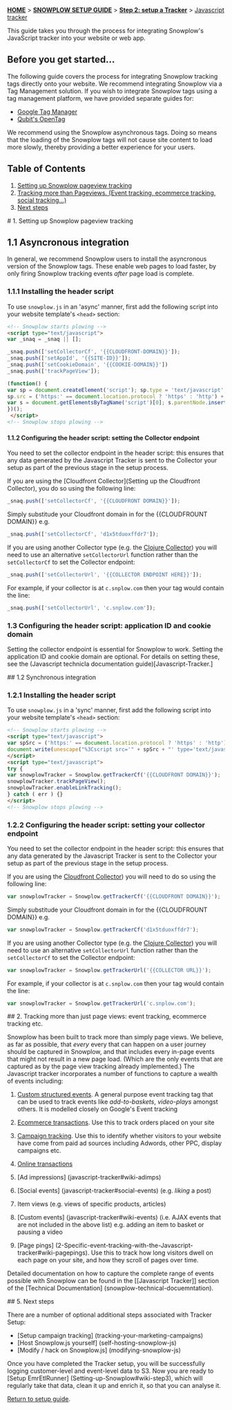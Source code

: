 [**HOME**](Home) > [**SNOWPLOW SETUP GUIDE**](Setting-up-Snowplow) > [**Step 2: setup a Tracker**](Setting-up-a-Tracker) > [Javascript tracker](Javascript-tracker-setup)

This guide takes you through the process for integrating Snowplow's JavaScript tracker into your website or web app.

## Before you get started...

The following guide covers the process for integrating Snowplow tracking tags directly onto your website. We recommend integrating Snowplow via a Tag Management solution. If you wish to integrate Snowplow tags using a tag management platform, we have provided separate guides for:

* [Google Tag Manager](integrating-javascript-tags-with-google-tag-manager)
* [Qubit's OpenTag](integrating-javascript-tags-with-qubit-opentag)

We recommend using the Snowplow asynchronous tags. Doing so means that the loading of the Snowplow tags will not cause site content to load more slowly, thereby providing a better experience for your users.

## Table of Contents

1. [Setting up Snowplow pageview tracking](#pageview)
2. [Tracking more than Pageviews. (Event tracking, ecommerce tracking, social tracking...)](#events)
4. [Next steps](#next-steps)

<a name="pageview"/>
# 1. Setting up Snowplow pageview tracking

## 1.1 Asyncronous integration

In general, we recommend Snowplow users to install the asyncronous version of the Snowplow tags. These enable web pages to load faster, by only firing Snowplow tracking events *after* page load is complete.

### 1.1.1 Installing the header script

To use `snowplow.js` in an 'async' manner, first add the following script into your website template's `<head>` section:

```html
<!-- Snowplow starts plowing -->
<script type="text/javascript">
var _snaq = _snaq || [];

_snaq.push(['setCollectorCf', '{{CLOUDFRONT-DOMAIN}}']);
_snaq.push(['setAppId', '{{SITE-ID}}']);
_snaq.push(['setCookieDomain', '{{COOKIE-DOMAIN}}'])
_snaq.push(['trackPageView']);

(function() {
var sp = document.createElement('script'); sp.type = 'text/javascript'; sp.async = true; sp.defer = true;
sp.src = ('https:' == document.location.protocol ? 'https' : 'http') + '://d1fc8wv8zag5ca.cloudfront.net/0.11.2/sp.js';
var s = document.getElementsByTagName('script')[0]; s.parentNode.insertBefore(sp, s);
})();
 </script>
<!-- Snowplow stops plowing -->
```

#### 1.1.2 Configuring the header script: setting the Collector endpoint

You need to set the collector endpoint in the header script: this ensures that any data generated by the Javascript Tracker is sent to the Collector your setup as part of the previous stage in the setup process.

If you are using the [Cloudfront Collector](Setting up the Cloudfront Collector), you do so using the following line:

```javascript
_snaq.push(['setCollectorCf', '{{CLOUDFRONT DOMAIN}}']);
```

Simply substitude your Cloudfront domain in for the {{CLOUDFROUNT DOMAIN}} e.g.

```javascript
_snaq.push(['setCollectorCf', 'd1x5tduoxffdr7']);
```

If you are using another Collector type (e.g. the [Clojure Collector](setting-up-the-clojure-collector)) you will need to use an alternative `setCollectorUrl` function rather than the `setCollectorCf` to set the Collector endpoint:

```javascript
_snaq.push(['setCollectorUrl', '{{COLLECTOR ENDPOINT HERE}}']);
```

For example, if your collector is at `c.snplow.com` then your tag would contain the line:

```javascript
_snaq.push(['setCollectorUrl', 'c.snplow.com']);
```
### 1.3 Configuring the header script: application ID and cookie domain

Setting the collector endpoint is essential for Snowplow to work. Setting the application ID and cookie domain are optional. For details on setting these, see the (Javascript technicla documentation guide)[Javascript-Tracker.]

<a name="sync"/>
## 1.2 Synchronous integration

### 1.2.1 Installing the header script

To use `snowplow.js` in a 'sync' manner, first add the following script into your website template's `<head>` section:

```html
<!-- Snowplow starts plowing -->
<script type="text/javascript">
var spSrc = ('https:' == document.location.protocol ? 'https' : 'http') + '://d1fc8wv8zag5ca.cloudfront.net/0.11.2/sp.js';
document.write(unescape("%3Cscript src='" + spSrc + "' type='text/javascript'%3E%3C/script%3E"));
</script>
<script type="text/javascript">
try {
var snowplowTracker = Snowplow.getTrackerCf('{{CLOUDFRONT DOMAIN}}');
snowplowTracker.trackPageView();
snowplowTracker.enableLinkTracking();
} catch ( err ) {}
</script>
<!-- Snowplow stops plowing -->
```

### 1.2.2 Configuring the header script: setting your collector endpoint

You need to set the collector endpoint in the header script: this ensures that any data generated by the Javascript Tracker is sent to the Collector your setup as part of the previous stage in the setup process.

If you are using the [Cloudfront Collector](setting-up-the-cloudfront-collector)) you will need to do so using the following line:

```javascript
var snowplowTracker = Snowplow.getTrackerCf('{{CLOUDFRONT DOMAIN}}');
```

Simply substitude your Cloudfront domain in for the {{CLOUDFROUNT DOMAIN}} e.g.

```javascript
var snowplowTracker = Snowplow.getTrackerCf('d1x5tduoxffdr7');
```

If you are using another Collector type (e.g. the [Clojure Collector](setting-up-the-clojure-collector)) you will need to use an alternative `setCollectorUrl` function rather than the `setCollectorCf` to set the Collector endpoint:

```javascript
var snowplowTracker = Snowplow.getTrackerUrl('{{COLLECTOR URL}}');
```

For example, if your collector is at `c.snplow.com` then your tag would contain the line:

```javascript
var snowplowTracker = Snowplow.getTrackerUrl('c.snplow.com');
```


<a name="events" />
## 2. Tracking more than just page views: event tracking, ecommerce tracking etc.

Snowplow has been built to track more than simply page views. We believe, as far as possible, that *every* every that can happen on a user journey should be captured in Snowplow, and that includes every in-page events that might not result in a new page load. (Which are the only events that are captured as by the page view tracking already implemented.) The Javascript tracker incorporates a number of functions to capture a wealth of events including:

1. [Custom structured events](2-Specific-event-tracking-with-the-Javascript-tracker#wiki-custom-structured-events). A general purpose event tracking tag that can be used to track events like *add-to-baskets*, *video-plays* amongst others. It is modelled closely on Google's Event tracking
2. [Ecommerce transactions](2-Specific-event-tracking-with-the-Javascript-tracker#wiki-ecommerce). Use this to track orders placed on your site
3. [Campaign tracking](2-Specific-event-tracking-with-the-Javascript-tracker#wiki-campaign). Use this to identify whether visitors to your website have come from paid ad sources including Adwords, other PPC, display campaigns etc.

1. [Online transactions](javascript-tracker#wiki-ecommerce)
2. [Ad impressions] (javascript-tracker#wiki-adimps)
3. [Social events] (javascript-tracker#social-events) (e.g. *liking* a post)
4. Item views (e.g. views of specific products, articles)
5. [Custom events] (javascript-tracker#wiki-events) (i.e. AJAX events that are not included in the above list) e.g. adding an item to basket or pausing a video
6. [Page pings] (2-Specific-event-tracking-with-the-Javascript-tracker#wiki-pagepings). Use this to track how long visitors dwell on each page on your site, and how they scroll of pages over time.


Detailed documentation on how to capture the complete range of events possible with Snowplow can be found in the [[Javascript Tracker]] section of the [Technical Documentation] (snowplow-technical-docuemntation).

<a name="next-steps" />
## 5. Next steps

There are a number of optional additional steps associated with Tracker Setup:

* [Setup campaign tracking] (tracking-your-marketing-campaigns)
* [Host Snowplow.js yourself] (self-hosting-snowplow-js)
* [Modify / hack on Snowplow.js] (modifying-snowplow-js)

Once you have completed the Tracker setup, you will be successfully logging customer-level and event-level data to S3. Now you are ready to [Setup EmrEtlRunner] (Setting-up-Snowplow#wiki-step3), which will regularly take that data, clean it up and enrich it, so that you can analyse it.

[Return to setup guide](Setting-up-Snowplow).


[ga-event-guide]: http://code.google.com/apis/analytics/docs/tracking/eventTrackerGuide.html
[chrome-dev-tools]: http://code.google.com/chrome/devtools/docs/overview.html
[firebug]: http://getfirebug.com/
[network-pane]: setup-guide/images/01_network_pane.png
[contact]: mailto:services@snowplowanalytics.com
[gtm]: http://www.google.com/tagmanager/